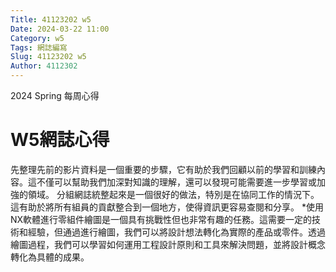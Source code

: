 ```yaml
---
Title: 41123202 w5
Date: 2024-03-22 11:00
Category: w5
Tags: 網誌編寫
Slug: 41123202 w5
Author: 4112302
---
```


2024 Spring 每周心得

<!-- PELICAN_END_SUMMARY -->

# W5網誌心得
先整理先前的影片資料是一個重要的步驟，它有助於我們回顧以前的學習和訓練內容。這不僅可以幫助我們加深對知識的理解，還可以發現可能需要進一步學習或加強的領域。
分組網誌統整起來是一個很好的做法，特別是在協同工作的情況下。這有助於將所有組員的貢獻整合到一個地方，使得資訊更容易查閱和分享。
*使用NX軟體進行零組件繪圖是一個具有挑戰性但也非常有趣的任務。這需要一定的技術和經驗，但通過進行繪圖，我們可以將設計想法轉化為實際的產品或零件。透過繪圖過程，我們可以學習如何運用工程設計原則和工具來解決問題，並將設計概念轉化為具體的成果。
